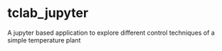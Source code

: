 # tclab_jupyter
A jupyter based application to explore different control techniques of a simple temperature plant
